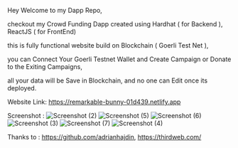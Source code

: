 Hey Welcome to my Dapp Repo,

checkout my Crowd Funding Dapp created using Hardhat ( for Backend ), ReactJS ( for FrontEnd)

this is fully functional website build on Blockchain ( Goerli Test Net ),

you can Connect Your Goerli Testnet Wallet and Create Campaign or Donate to the Exiting Campaigns, 

all your data will be Save in Blockchain, and no one can Edit once its deployed.

Website Link: https://remarkable-bunny-01d439.netlify.app

Screenshot :
![Screenshot (2)](https://user-images.githubusercontent.com/121276285/210399273-103dc27a-d402-456d-9c30-3d322c31b3bd.png)
![Screenshot (5)](https://user-images.githubusercontent.com/121276285/210399301-23c4ce83-57e3-45e8-9f8d-4c3b78487047.png)
![Screenshot (6)](https://user-images.githubusercontent.com/121276285/210399326-31db4067-7124-4248-8b76-2dc1e270676c.png)
![Screenshot (3)](https://user-images.githubusercontent.com/121276285/210399341-07ef0c3f-8fee-496e-be6b-6abef2bcfa50.png)
![Screenshot (7)](https://user-images.githubusercontent.com/121276285/210399357-a0d373e4-64c5-4379-945c-83d865a08f50.png)
![Screenshot (4)](https://user-images.githubusercontent.com/121276285/210399366-4625cd8a-e397-41e2-a953-bfa632b445f3.png)



Thanks to : https://github.com/adrianhajdin, https://thirdweb.com/
